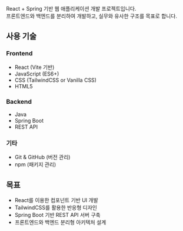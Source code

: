 React + Spring 기반 웹 애플리케이션 개발 프로젝트입니다.  
프론트엔드와 백엔드를 분리하여 개발하고, 실무와 유사한 구조를 목표로 합니다.

## 사용 기술

### Frontend

- React (Vite 기반)
- JavaScript (ES6+)
- CSS (TailwindCSS or Vanilla CSS)
- HTML5

### Backend

- Java
- Spring Boot
- REST API

### 기타

- Git & GitHub (버전 관리)
- npm (패키지 관리)

## 목표

- React를 이용한 컴포넌트 기반 UI 개발
- TailwindCSS를 활용한 반응형 디자인
- Spring Boot 기반 REST API 서버 구축
- 프론트엔드와 백엔드 분리형 아키텍처 설계
